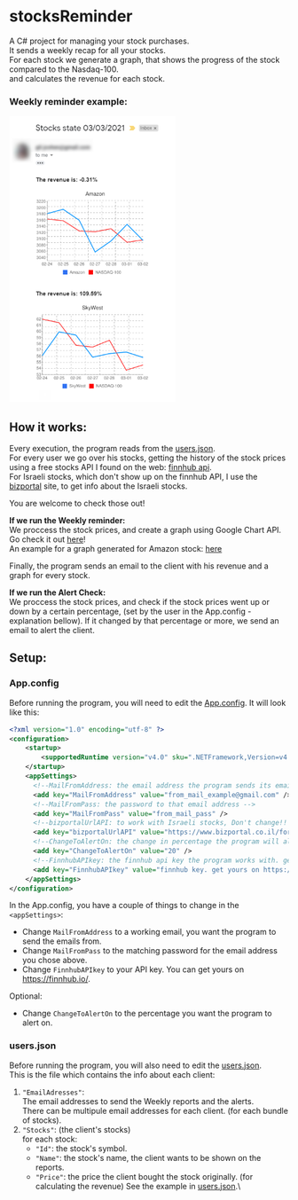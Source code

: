 # stocksReminder
A C# project for managing your stock purchases.\
It sends a weekly recap for all your stocks.\
For each stock we generate a graph, that shows the progress of the stock compared to the Nasdaq-100.\
and calculates the revenue for each stock.

### Weekly reminder example:
<img src="https://raw.githubusercontent.com/Tom-stack3/stocksReminder/main/images/weekly_email_example.png" alt="" width="300" height="516" />

## How it works:
Every execution, the program reads from the [users.json](/stocksReminder/bin/Debug/users.json).\
For every user we go over his stocks, getting the history of the stock prices using a free stocks API I found on the web: [finnhub api](https://finnhub.io/).\
For Israeli stocks, which don't show up on the finnhub API, I use the [bizportal](https://www.bizportal.co.il/) site, to get info about the Israeli stocks.

You are welcome to check those out! 

**If we run the Weekly reminder:**\
We proccess the stock prices, and create a graph using Google Chart API. Go check it out [here](https://developers.google.com/chart/image/)!\
An example for a graph generated for Amazon stock:
[here](https://chart.googleapis.com/chart?cht=lc&chs=300x225&chd=t:3180.74,3194.5,3159.53,3057.16,3092.93,3146.14,3094.53|13637.5,13580.7998,13223.7002,13194.7002,13302.2002,12828.2998,12909.4004&chxt=x,y&chds=3029.40824021886,3222.25175978114,12186.88481,14278.91499&chxr=1,3029.40824021886,3222.25175978114100&chxl=0:|02-24|02-25|02-26|02-27|02-28|03-01|03-02&chco=3072F3,ff0000&chm=D,0999FF,0,0,2&chg=14.2857142857143,10&chtt=Amazon&chdl=Amazon|NASDAQ-100&chdlp=b)

Finally, the program sends an email to the client with his revenue and a graph for every stock.

**If we run the Alert Check:**\
We proccess the stock prices, and check if the stock prices went up or down by a certain percentage, (set by the user in the App.config - explanation bellow).
If it changed by that percentage or more, we send an email to alert the client.

## Setup:
### App.config
Before running the program, you will need to edit the [App.config](/stocksReminder/App.config).
It will look like this: 
```xml
<?xml version="1.0" encoding="utf-8" ?>
<configuration>
    <startup> 
        <supportedRuntime version="v4.0" sku=".NETFramework,Version=v4.6.1" />
    </startup>
    <appSettings>
	  <!--MailFromAddress: the email address the program sends its email from -->
      <add key="MailFromAddress" value="from_mail_example@gmail.com" />
	  <!--MailFromPass: the password to that email address -->
      <add key="MailFromPass" value="from_mail_pass" />
	  <!--bizportalUrlAPI: to work with Israeli stocks, Don't change!! -->
      <add key="bizportalUrlAPI" value="https://www.bizportal.co.il/forex/quote/ajaxrequests/paperdatagraphjson?period=weekly&amp;paperID=" />
	  <!--ChangeToAlertOn: the change in percentage the program will alert on, in checkForAlert() -->
      <add key="ChangeToAlertOn" value="20" />
	  <!--FinnhubAPIkey: the finnhub api key the program works with. get yours on https://finnhub.io/ -->
      <add key="FinnhubAPIkey" value="finnhub key. get yours on https://finnhub.io/" />
    </appSettings>
</configuration>
```
In the App.config, you have a couple of things to change in the `<appSettings>`:
 * Change `MailFromAddress` to a working email, you want the program to send the emails from.
 * Change `MailFromPass` to the matching password for the email address you chose above.
 * Change `FinnhubAPIkey` to your API key. You can get yours on https://finnhub.io/.

Optional:
 * Change `ChangeToAlertOn` to the percentage you want the program to alert on.

### users.json
Before running the program, you will also need to edit the [users.json](/stocksReminder/bin/Debug/users.json).\
This is the file which contains the info about each client:
 1. `"EmailAdresses"`:\
The email addresses to send the Weekly reports and the alerts.\
There can be multipule email addresses for each client. (for each bundle of stocks).
 2. `"Stocks"`: (the client's stocks)\
 	for each stock:
 	* `"Id"`: the stock's symbol.
 	* `"Name"`: the stock's name, the client wants to be shown on the reports.
 	* `"Price"`: the price the client bought the stock originally. (for calculating the revenue)
See the example in [users.json](/stocksReminder/bin/Debug/users.json).\



